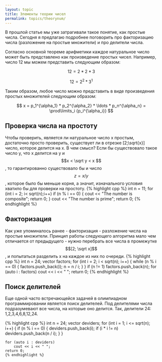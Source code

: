 ```yaml
---
layout: topic
title: Элементы теории чисел
permalink: topics/theorynum/
---
```

В прошлой статье мы уже затрагивали такое понятие, как простые числа. Сегодня я предлагаю подробнее поговорить про факторизацию числа (разложение на простые множители) и про делители числа.

Согласно основной теореме арифметики каждое натуральное число может быть представлено как произведение простых чисел. Например, число 12 мы можем представить следующим образом:

$$ 12 = 2 * 2 * 3 $$

$$ 12 = 2^2 * 3^1 $$

Таким образом, любое число можно представить в виде произведения простых множителей следующим образом:

$$ x = p_1^{\alpha_1} * p_2^{\alpha_2} * \ldots * p_n^{\alpha_n} = \prod\limits_i {p_i^{\alpha_i}} $$

## Проверка числа на простоту

Чтобы проверить, является ли натуральное число x простым, достаточно просто проверить, существует ли в отрезке [2;\sqrt{x}] число, которое делится на x. В чем смысл? Если бы существовало такое число y, что x делится на y и $$x < \sqrt y < x $$, то гарантированно существовало бы и число $$z=x/y$$, которое было бы меньше корня, а значит, изначального условия хватило бы для проверки на простоту.
{% highlight cpp %}
int n = 11;
for (int i = 2; i< sqrt(n);i++)
	if (n % i == 0)
	{
		cout << "The number is composite";
		return 0;
	}
cout << "The number is prime";
return 0;
{% endhighlight %}

## Факторизация

Как уже упоминалось ранее - факторизация - разложение числа на простые множители. Принцип работы следующего алгоритма мало чем отличается от предыдущего - нужно перебрать все числа в промежутке $$[2; \sqrt x]$$, и попытаться разделить x на каждое из них по очереди.
{% highlight cpp %}
int n = 24;
vector <int> factors;
for (int i = 2; i < sqrt(n); i++)
{
	while (n % i == 0)
	{
		factors.push_back(i);
		n = n / i;
	}
}
if (n != 1)
	factors.push_back(n);
for (auto i : factors)
	cout << i << " ";
return 0;
{% endhighlight %}
		 
## Поиск делителей
Еще одной часто встречающейся задачей в олимпиадном программировании является поиск делителей. Под делителями числа подразумевают все числа, на которые оно делится. Так, делители 24: 1,2,3,4,6,8,12,24.

{% highlight cpp %}
	int n = 24;
	vector <int> deviders;
	for (int i = 1; i <= sqrt(n); i++)
	{
		if (n % i == 0)
		{
			deviders.push_back(i);
			if (i * i != n)
				deviders.push_back(n / i);
		}
	}
	
	for (auto i : deviders)
		cout << i << " ";
	return 0;
	{% endhighlight %}
	
